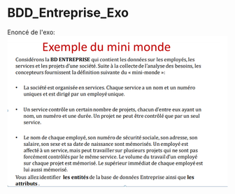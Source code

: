 # BDD_Entreprise_Exo

Enoncé de l'exo:
![alt text](https://github.com/pierrepoulouin/BDD_Entreprise_Exo/blob/master/Enonc%C3%A9.PNG)
